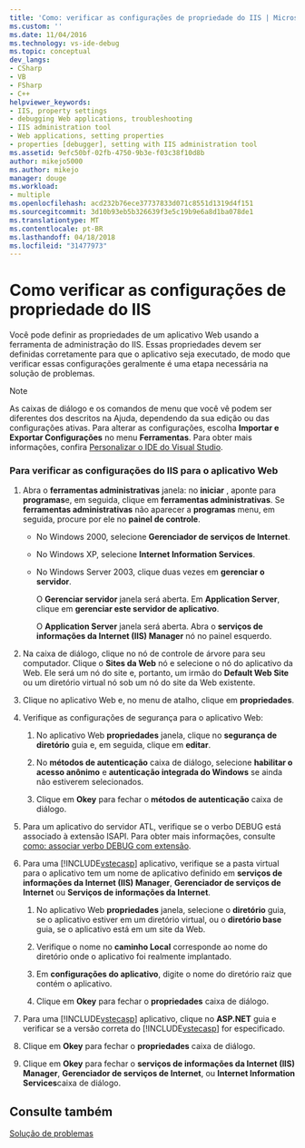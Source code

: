 ```yaml
---
title: 'Como: verificar as configurações de propriedade do IIS | Microsoft Docs'
ms.custom: ''
ms.date: 11/04/2016
ms.technology: vs-ide-debug
ms.topic: conceptual
dev_langs:
- CSharp
- VB
- FSharp
- C++
helpviewer_keywords:
- IIS, property settings
- debugging Web applications, troubleshooting
- IIS administration tool
- Web applications, setting properties
- properties [debugger], setting with IIS administration tool
ms.assetid: 9efc50bf-02fb-4750-9b3e-f03c38f10d8b
author: mikejo5000
ms.author: mikejo
manager: douge
ms.workload:
- multiple
ms.openlocfilehash: acd232b76ece37737833d071c8551d1319d4f151
ms.sourcegitcommit: 3d10b93eb5b326639f3e5c19b9e6a8d1ba078de1
ms.translationtype: MT
ms.contentlocale: pt-BR
ms.lasthandoff: 04/18/2018
ms.locfileid: "31477973"
---
```

# <a name="how-to-verify-iis-property-settings"></a>Como verificar as configurações de propriedade do IIS
Você pode definir as propriedades de um aplicativo Web usando a ferramenta de administração do IIS. Essas propriedades devem ser definidas corretamente para que o aplicativo seja executado, de modo que verificar essas configurações geralmente é uma etapa necessária na solução de problemas.  
  
> [!NOTE]
>  As caixas de diálogo e os comandos de menu que você vê podem ser diferentes dos descritos na Ajuda, dependendo da sua edição ou das configurações ativas. Para alterar as configurações, escolha **Importar e Exportar Configurações** no menu **Ferramentas**. Para obter mais informações, confira [Personalizar o IDE do Visual Studio](../ide/personalizing-the-visual-studio-ide.md).  
  
### <a name="to-check-iis-settings-for-the-web-application"></a>Para verificar as configurações do IIS para o aplicativo Web  
  
1.  Abra o **ferramentas administrativas** janela: no **iniciar** , aponte para **programas**e, em seguida, clique em **ferramentas administrativas**. Se **ferramentas administrativas** não aparecer a **programas** menu, em seguida, procure por ele no **painel de controle**.  
  
    -   No Windows 2000, selecione **Gerenciador de serviços de Internet**.  
  
    -   No Windows XP, selecione **Internet Information Services**.  
  
    -   No Windows Server 2003, clique duas vezes em **gerenciar o servidor**.  
  
         O **Gerenciar servidor** janela será aberta. Em **Application Server**, clique em **gerenciar este servidor de aplicativo**.  
  
         O **Application Server** janela será aberta. Abra o **serviços de informações da Internet (IIS) Manager** nó no painel esquerdo.  
  
2.  Na caixa de diálogo, clique no nó de controle de árvore para seu computador. Clique o **Sites da Web** nó e selecione o nó do aplicativo da Web. Ele será um nó do site e, portanto, um irmão do **Default Web Site** ou um diretório virtual nó sob um nó do site da Web existente.  
  
3.  Clique no aplicativo Web e, no menu de atalho, clique em **propriedades**.  
  
4.  Verifique as configurações de segurança para o aplicativo Web:  
  
    1.  No aplicativo Web **propriedades** janela, clique no **segurança de diretório** guia e, em seguida, clique em **editar**.  
  
    2.  No **métodos de autenticação** caixa de diálogo, selecione **habilitar o acesso anônimo** e **autenticação integrada do Windows** se ainda não estiverem selecionados.  
  
    3.  Clique em **Okey** para fechar o **métodos de autenticação** caixa de diálogo.  
  
5.  Para um aplicativo do servidor ATL, verifique se o verbo DEBUG está associado à extensão ISAPI. Para obter mais informações, consulte [como: associar verbo DEBUG com extensão](http://msdn.microsoft.com/en-us/50d261d3-4bd4-41c0-b44e-3591086f121e).  
  
6.  Para uma [!INCLUDE[vstecasp](../code-quality/includes/vstecasp_md.md)] aplicativo, verifique se a pasta virtual para o aplicativo tem um nome de aplicativo definido em **serviços de informações da Internet (IIS) Manager**, **Gerenciador de serviços de Internet** ou  **Serviços de informações da Internet**.  
  
    1.  No aplicativo Web **propriedades** janela, selecione o **diretório** guia, se o aplicativo estiver em um diretório virtual, ou o **diretório base** guia, se o aplicativo está em um site da Web.  
  
    2.  Verifique o nome no **caminho Local** corresponde ao nome do diretório onde o aplicativo foi realmente implantado.  
  
    3.  Em **configurações do aplicativo**, digite o nome do diretório raiz que contém o aplicativo.  
  
    4.  Clique em **Okey** para fechar o **propriedades** caixa de diálogo.  
  
7.  Para uma [!INCLUDE[vstecasp](../code-quality/includes/vstecasp_md.md)] aplicativo, clique no **ASP.NET** guia e verificar se a versão correta do [!INCLUDE[vstecasp](../code-quality/includes/vstecasp_md.md)] for especificado.  
  
8.  Clique em **Okey** para fechar o **propriedades** caixa de diálogo.  
  
9. Clique em **Okey** para fechar o **serviços de informações da Internet (IIS) Manager**, **Gerenciador de serviços de Internet**, ou **Internet Information Services**caixa de diálogo.  
  
## <a name="see-also"></a>Consulte também  
 [Solução de problemas](../debugger/debugging-web-applications-troubleshooting.md)